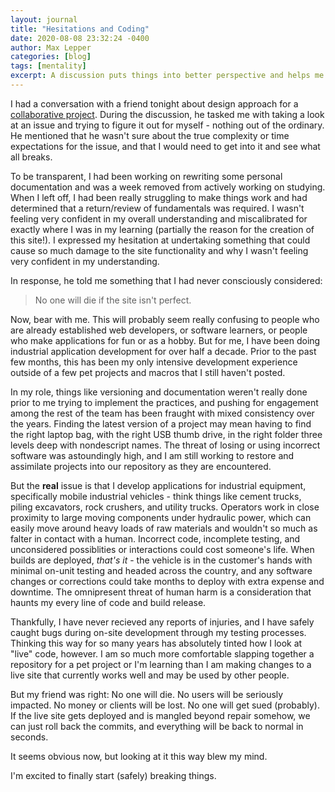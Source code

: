 ```yaml
---
layout: journal
title: "Hesitations and Coding"
date: 2020-08-08 23:32:24 -0400
author: Max Lepper
categories: [blog]
tags: [mentality]
excerpt: A discussion puts things into better perspective and helps me overcome my hesitations in coding
---
```


I had a conversation with a friend tonight about design approach for a [collaborative project](https://gitlab.com/neal.strobl/wsu-adventurers-guild). During the discussion, he tasked me with taking a look at an issue and trying to figure it out for myself - nothing out of the ordinary. He mentioned that he wasn't sure about the true complexity or time expectations for the issue, and that I would need to get into it and see what all breaks.

To be transparent, I had been working on rewriting some personal documentation and was a week removed from actively working on studying. When I left off, I had been really struggling to make things work and had determined that a return/review of fundamentals was required. I wasn't feeling very confident in my overall understanding and miscalibrated for exactly where I was in my learning (partially the reason for the creation of this site!). I expressed my hesitation at undertaking something that could cause so much damage to the site functionality and why I wasn't feeling very confident in my understanding.

In response, he told me something that I had never consciously considered:

> No one will die if the site isn't perfect.

Now, bear with me. This will probably seem really confusing to people who are already established web developers, or software learners, or people who make applications for fun or as a hobby. But for me, I have been doing industrial application development for over half a decade. Prior to the past few months, this has been my only intensive development experience outside of a few pet projects and macros that I still haven't posted.

In my role, things like versioning and documentation weren't really done prior to me trying to implement the practices, and pushing for engagement among the rest of the team has been fraught with mixed consistency over the years. Finding the latest version of a project may mean having to find the right laptop bag, with the right USB thumb drive, in the right folder three levels deep with nondescript names. The threat of losing or using incorrect software was astoundingly high, and I am still working to restore and assimilate projects into our repository as they are encountered.

But the **real** issue is that I develop applications for industrial equipment, specifically mobile industrial vehicles - think things like cement trucks, piling excavators, rock crushers, and utility trucks. Operators work in close proximity to large moving components under hydraulic power, which can easily move around heavy loads of raw materials and wouldn't so much as falter in contact with a human. Incorrect code, incomplete testing, and unconsidered possiblities or interactions could cost someone's life. When builds are deployed, _that's it_ - the vehicle is in the customer's hands with minimal on-unit testing and headed across the country, and any software changes or corrections could take months to deploy with extra expense and downtime. The omnipresent threat of human harm is a consideration that haunts my every line of code and build release.

Thankfully, I have never recieved any reports of injuries, and I have safely caught bugs during on-site development through my testing processes. Thinking this way for so many years has absolutely tinted how I look at "live" code, however. I am so much more comfortable slapping together a repository for a pet project or I'm learning than I am making changes to a live site that currently works well and may be used by other people.

But my friend was right:
No one will die.
No users will be seriously impacted.
No money or clients will be lost.
No one will get sued (probably).
If the live site gets deployed and is mangled beyond repair somehow, we can just roll back the commits, and everything will be back to normal in seconds.

It seems obvious now, but looking at it this way blew my mind.

I'm excited to finally start (safely) breaking things.
